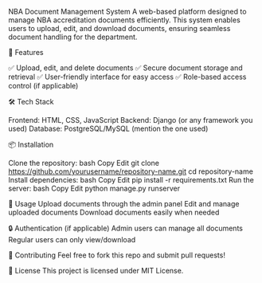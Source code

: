 NBA Document Management System
A web-based platform designed to manage NBA accreditation documents efficiently. This system enables users to upload, edit, and download documents, ensuring seamless document handling for the department.

🚀 Features

✅ Upload, edit, and delete documents
✅ Secure document storage and retrieval
✅ User-friendly interface for easy access
✅ Role-based access control (if applicable)

🛠 Tech Stack

Frontend: HTML, CSS, JavaScript
Backend: Django (or any framework you used)
Database: PostgreSQL/MySQL (mention the one used)

📦 Installation

Clone the repository:
bash
Copy
Edit
git clone https://github.com/yourusername/repository-name.git
cd repository-name
Install dependencies:
bash
Copy
Edit
pip install -r requirements.txt
Run the server:
bash
Copy
Edit
python manage.py runserver

📌 Usage
Upload documents through the admin panel
Edit and manage uploaded documents
Download documents easily when needed

🔒 Authentication (if applicable)
Admin users can manage all documents
Regular users can only view/download

🤝 Contributing
Feel free to fork this repo and submit pull requests!

📜 License
This project is licensed under MIT License.
